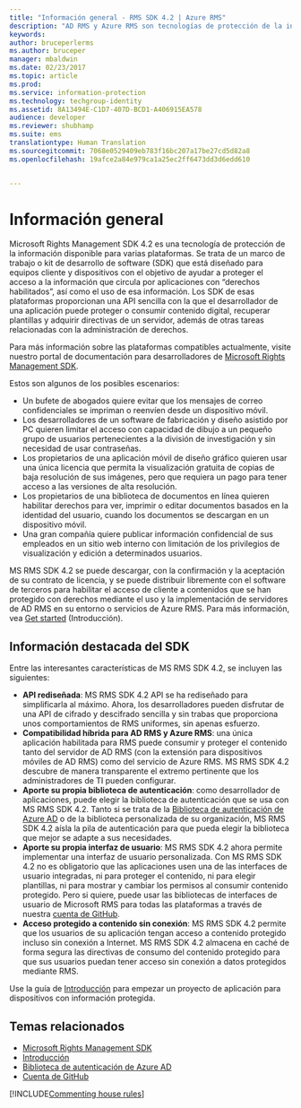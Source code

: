 ```yaml
---
title: "Información general - RMS SDK 4.2 | Azure RMS"
description: "AD RMS y Azure RMS son tecnologías de protección de la información con la que es más fácil proteger la información digital frente al uso no autorizado."
keywords: 
author: bruceperlerms
ms.author: bruceper
manager: mbaldwin
ms.date: 02/23/2017
ms.topic: article
ms.prod: 
ms.service: information-protection
ms.technology: techgroup-identity
ms.assetid: 8A13494E-C1D7-407D-BCD1-A406915EA578
audience: developer
ms.reviewer: shubhamp
ms.suite: ems
translationtype: Human Translation
ms.sourcegitcommit: 7068e0529409eb783f16bc207a17be27cd5d82a8
ms.openlocfilehash: 19afce2a84e979ca1a25ec2ff6473dd3d6edd610


---
```


# <a name="overview"></a>Información general

Microsoft Rights Management SDK 4.2 es una tecnología de protección de la información disponible para varias plataformas.  Se trata de un marco de trabajo o kit de desarrollo de software (SDK) que está diseñado para equipos cliente y dispositivos con el objetivo de ayudar a proteger el acceso a la información que circula por aplicaciones con “derechos habilitados”, así como el uso de esa información. Los SDK de esas plataformas proporcionan una API sencilla con la que el desarrollador de una aplicación puede proteger o consumir contenido digital, recuperar plantillas y adquirir directivas de un servidor, además de otras tareas relacionadas con la administración de derechos.

Para más información sobre las plataformas compatibles actualmente, visite nuestro portal de documentación para desarrolladores de [Microsoft Rights Management SDK](active-directory-rights-management-services-multi-platform-thin-client-sdk-portal.md).

Estos son algunos de los posibles escenarios:

-   Un bufete de abogados quiere evitar que los mensajes de correo confidenciales se impriman o reenvíen desde un dispositivo móvil.
-   Los desarrolladores de un software de fabricación y diseño asistido por PC quieren limitar el acceso con capacidad de dibujo a un pequeño grupo de usuarios pertenecientes a la división de investigación y sin necesidad de usar contraseñas.
-   Los propietarios de una aplicación móvil de diseño gráfico quieren usar una única licencia que permita la visualización gratuita de copias de baja resolución de sus imágenes, pero que requiera un pago para tener acceso a las versiones de alta resolución.
-   Los propietarios de una biblioteca de documentos en línea quieren habilitar derechos para ver, imprimir o editar documentos basados en la identidad del usuario, cuando los documentos se descargan en un dispositivo móvil.
-   Una gran compañía quiere publicar información confidencial de sus empleados en un sitio web interno con limitación de los privilegios de visualización y edición a determinados usuarios.

MS RMS SDK 4.2 se puede descargar, con la confirmación y la aceptación de su contrato de licencia, y se puede distribuir libremente con el software de terceros para habilitar el acceso de cliente a contenidos que se han protegido con derechos mediante el uso y la implementación de servidores de AD RMS en su entorno o servicios de Azure RMS. Para más información, vea [Get started](get-started.md) (Introducción).

## <a name="sdk-highlights"></a>Información destacada del SDK


Entre las interesantes características de MS RMS SDK 4.2, se incluyen las siguientes:

-   **API rediseñada**: MS RMS SDK 4.2 API se ha rediseñado para simplificarla al máximo. Ahora, los desarrolladores pueden disfrutar de una API de cifrado y descifrado sencilla y sin trabas que proporciona unos comportamientos de RMS uniformes, sin apenas esfuerzo.
-   **Compatibilidad híbrida para AD RMS y Azure RMS**: una única aplicación habilitada para RMS puede consumir y proteger el contenido tanto del servidor de AD RMS (con la extensión para dispositivos móviles de AD RMS) como del servicio de Azure RMS. MS RMS SDK 4.2 descubre de manera transparente el extremo pertinente que los administradores de TI pueden configurar.
-   **Aporte su propia biblioteca de autenticación**: como desarrollador de aplicaciones, puede elegir la biblioteca de autenticación que se usa con MS RMS SDK 4.2. Tanto si se trata de la [Biblioteca de autenticación de Azure AD](https://msdn.microsoft.com/library/jj573266.aspx) o de la biblioteca personalizada de su organización, MS RMS SDK 4.2 aísla la pila de autenticación para que pueda elegir la biblioteca que mejor se adapte a sus necesidades.
-   **Aporte su propia interfaz de usuario**: MS RMS SDK 4.2 ahora permite implementar una interfaz de usuario personalizada. Con MS RMS SDK 4.2 no es obligatorio que las aplicaciones usen una de las interfaces de usuario integradas, ni para proteger el contenido, ni para elegir plantillas, ni para mostrar y cambiar los permisos al consumir contenido protegido. Pero si quiere, puede usar las bibliotecas de interfaces de usuario de Microsoft RMS para todas las plataformas a través de nuestra [cuenta de GitHub](https://github.com/AzureAD/).
-   **Acceso protegido a contenido sin conexión**: MS RMS SDK 4.2 permite que los usuarios de su aplicación tengan acceso a contenido protegido incluso sin conexión a Internet. MS RMS SDK 4.2 almacena en caché de forma segura las directivas de consumo del contenido protegido para que sus usuarios puedan tener acceso sin conexión a datos protegidos mediante RMS.

Use la guía de [Introducción](get-started.md) para empezar un proyecto de aplicación para dispositivos con información protegida.

## <a name="related-topics"></a>Temas relacionados

* [Microsoft Rights Management SDK](active-directory-rights-management-services-multi-platform-thin-client-sdk-portal.md)
* [Introducción](get-started.md)
* [Biblioteca de autenticación de Azure AD](https://msdn.microsoft.com/en-us/library/jj573266.aspx)
* [Cuenta de GitHub](https://github.com/AzureAD/)

[!INCLUDE[Commenting house rules](../includes/houserules.md)]


<!--HONumber=Jan17_HO1-->


